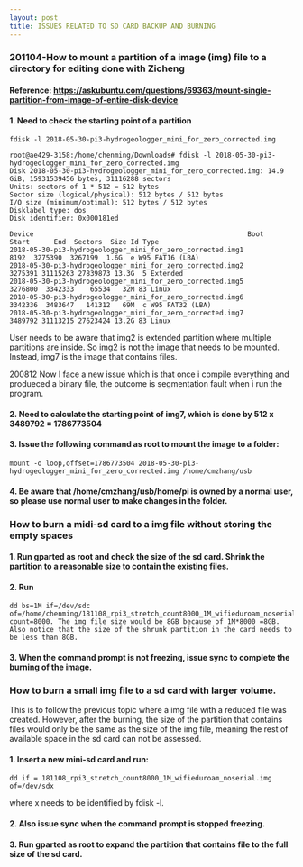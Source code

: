 ```yaml
---
layout: post
title: ISSUES RELATED TO SD CARD BACKUP AND BURNING
---
```


### 201104-How to mount a partition of a image (img) file to a directory for editing done with Zicheng

#### Reference: https://askubuntu.com/questions/69363/mount-single-partition-from-image-of-entire-disk-device

#### 1. Need to check the starting point of a partition

```
fdisk -l 2018-05-30-pi3-hydrogeologger_mini_for_zero_corrected.img

root@ae429-3158:/home/chenming/Downloads# fdisk -l 2018-05-30-pi3-hydrogeologger_mini_for_zero_corrected.img
Disk 2018-05-30-pi3-hydrogeologger_mini_for_zero_corrected.img: 14.9 GiB, 15931539456 bytes, 31116288 sectors
Units: sectors of 1 * 512 = 512 bytes
Sector size (logical/physical): 512 bytes / 512 bytes
I/O size (minimum/optimal): 512 bytes / 512 bytes
Disklabel type: dos
Disk identifier: 0x000181ed

Device                                                     Boot   Start      End  Sectors  Size Id Type
2018-05-30-pi3-hydrogeologger_mini_for_zero_corrected.img1         8192  3275390  3267199  1.6G  e W95 FAT16 (LBA)
2018-05-30-pi3-hydrogeologger_mini_for_zero_corrected.img2      3275391 31115263 27839873 13.3G  5 Extended
2018-05-30-pi3-hydrogeologger_mini_for_zero_corrected.img5      3276800  3342333    65534   32M 83 Linux
2018-05-30-pi3-hydrogeologger_mini_for_zero_corrected.img6      3342336  3483647   141312   69M  c W95 FAT32 (LBA)
2018-05-30-pi3-hydrogeologger_mini_for_zero_corrected.img7      3489792 31113215 27623424 13.2G 83 Linux

```
 
User needs to be aware that img2 is extended partition where multiple partitions are inside. So img2 is not the image that needs to be mounted. Instead, img7 is the image that contains files. 
 
 
 200812 Now I face a new issue which is that once i compile everything and produeced a binary file, the outcome is segmentation fault when i run the program.
 
#### 2.	Need to calculate the starting point of img7, which is done by 512 x  3489792  = 1786773504

#### 3.	Issue the following command as root to mount the image to a folder:

```
mount -o loop,offset=1786773504 2018-05-30-pi3-hydrogeologger_mini_for_zero_corrected.img /home/cmzhang/usb
```

#### 4.	Be aware that /home/cmzhang/usb/home/pi is owned by a normal user, so please use normal user to make changes in the folder.

### How to burn a midi-sd card to a img file without storing the empty spaces



#### 1.	Run gparted as root and check the size of the sd card. Shrink the partition to a reasonable size to contain the existing files. 
#### 2.	Run

```
dd bs=1M if=/dev/sdc of=/home/chenming/181108_rpi3_stretch_count8000_1M_wifieduroam_noserial.img count=8000. The img file size would be 8GB because of 1M*8000 =8GB. Also notice that the size of the shrunk partition in the card needs to be less than 8GB.
```

#### 3.	When the command prompt is not freezing, issue sync to complete the burning of the image.

### How to burn a small img file to a sd card with larger volume.
This is to follow the previous topic where a img file with a reduced file was created. However, after the burning, the size of the partition that contains files would only be the same as the size of the img file, meaning the rest of available space in the sd card can not be assessed. 
#### 1.	Insert a new mini-sd card and run:
```
dd if = 181108_rpi3_stretch_count8000_1M_wifieduroam_noserial.img of=/dev/sdx  
```

where x needs to be identified by fdisk -l.


#### 2.	Also issue sync when the command prompt is stopped freezing.

#### 3.	Run gparted as root to expand the partition that contains file to the full size of the sd card.

